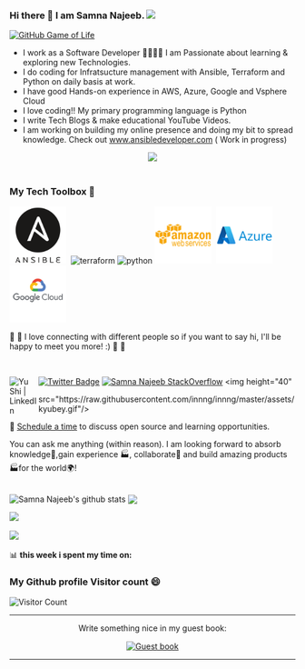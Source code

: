 
### Hi there 👋 I am Samna Najeeb. <img src="https://media.giphy.com/media/RbDKaczqWovIugyJmW/giphy.gif" width="100"/> 


[![GitHub Game of Life](https://github4life.herokuapp.com/ethomson.gif?z=6)](https://github4life.herokuapp.com/ethomson)


- I work as a Software Developer 👩‍💻👩‍💻 I am Passionate about learning & exploring new Technologies. 
- I do coding for Infratsucture management with Ansible, Terraform and Python on daily basis at work.
- I have good Hands-on experience in AWS, Azure, Google and Vsphere Cloud 
- I love coding!! My primary programming language is Python
- I write Tech Blogs & make educational YouTube Videos.
- I am working on building my online presence and doing my bit to spread knowledge. Check out www.ansibledeveloper.com ( Work in progress) 

<div id="header" align="center">
<img src="https://media.giphy.com/media/1MSVKRopegDjYONwdF/giphy.gif" width="300"/>
</div>
</br>


### My Tech Toolbox 🧰 


<div>
  <img src="https://github.com/devicons/devicon/blob/master/icons//ansible/ansible-original-wordmark.svg" title="Ansible" alt="Ansible" width="100" height="100"/>&nbsp;
  <img src="https://www.datocms-assets.com/2885/1620155113-brandhcterraformprimaryattributedcolor.svg" alt="terraform" width="100" height="100"/> 
  <img src="https://user-images.githubusercontent.com/66362347/168272020-534b13fb-233b-46ee-8997-c3af06e3a142.png" alt="python" width="100" height="100"/> 
  <img src="https://github.com/devicons/devicon/blob/master/icons//amazonwebservices/amazonwebservices-plain-wordmark.svg" title="googlecloud" alt="Google" width="100" height="100"/>&nbsp;
  <img src="https://github.com/devicons/devicon/blob/master/icons//azure/azure-original-wordmark.svg" title="Azure" alt="Azure" width="100" height="100"/>&nbsp;
  <img src="https://github.com/devicons/devicon/blob/master/icons//googlecloud/googlecloud-original-wordmark.svg" title="googlecloud" alt="Google" width="100" height="100"/>&nbsp;
  
  
 </br>
 
🤝 🤝  I love connecting with different people so if you want to say hi, I'll be happy to meet you more! :) 🤝 🤝 

</br> 

<a href="https://www.linkedin.com/in/samnanajeeb/"><img align="left" src="https://raw.githubusercontent.com/yushi1007/yushi1007/main/images/linkedin.svg" alt="Yu Shi | LinkedIn" width="51px"/></a> <a href="https://twitter.com/NajeebSamna"><img src="https://img.shields.io/badge/Twitter-blue?style=for-the-badge&logo=twitter&logoColor=white" alt="Twitter Badge" height="50px" width="75px"/></a> 
[![Samna Najeeb StackOverflow](https://stackoverflow-badge.herokuapp.com/api/StackOverflowBadge/14743626)](https://stackoverflow.com/users/14743626/samna-najeeb) <img height="40" 
</p> 
src="https://raw.githubusercontent.com/innng/innng/master/assets/kyubey.gif"/> 

<p align="left">🔔 <a href="https://calendly.com/samnanajeeb2/">Schedule a time</a> to discuss open source and learning opportunities.</p>

You can ask me anything (within reason). I am looking forward to absorb knowledge🧠,gain experience 🏭, collaborate🤝 and build amazing products 🏭for the world🌍!

</br>


<img align="center" src="https://github-readme-stats.vercel.app/api?username=samnanajeeb&show_icons=true&include_all_commits=true&theme=radical" alt="Samna Najeeb's github stats" />
<img align="center" src="https://github-readme-stats.vercel.app/api/top-langs/?username=samnanajeeb&layout=compact&theme=radical" />

![](https://github-profile-summary-cards.vercel.app/api/cards/profile-details?username=samnanajeeb&theme=github_dark)

![](https://github-profile-summary-cards.vercel.app/api/cards/productive-time?username=samnanajeeb&theme=github_dark)
 
 📊 **this week i spent my time on:**
<!--START_SECTION:waka-->


### My Github profile Visitor count 😄
 ![Visitor Count](https://profile-counter.glitch.me/{samnanajeeb}/count.svg)
 
 <hr>

<div align="center">
<p>Write something nice in my guest book:</p>
<a href="https://github.com/samnanajeeb/samnanajeeb/issues"><img src="https://github.com/fnky/fnky/raw/fnky/img/guestbook.gif" alt="Guest book" align="center"></a>
</div>

<hr>

<!--
**samnanajeeb/samnanajeeb** is a ✨ _special_ ✨ repository because its `README.md` (this file) appears on your GitHub profile.

Here are some ideas to get you started:

- 🔭 I’m currently working on ...
- 🌱 I’m currently learning ...
- 👯 I’m looking to collaborate on ...
- 🤔 I’m looking for help with ...
- 💬 Ask me about ...
- 📫 How to reach me: ...
- 😄 Pronouns: ...
- ⚡ Fun fact: ...
-->
